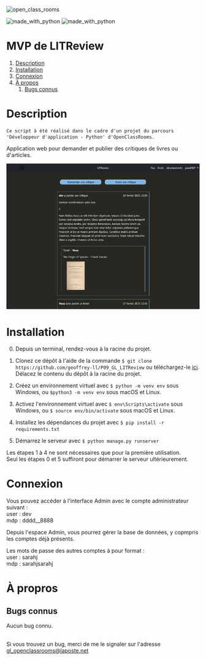 ![open_class_rooms](https://img.shields.io/badge/OpenClassRooms-Project09-limegreen?labelColor=blueviolet&style=plastic)


![made_with_python](https://img.shields.io/badge/Made%20With-Python_3.6.5-darkgreen?logo=python&labelColor=red&style=plastic)
![made_with_python](https://img.shields.io/badge/Made%20With-Django_3.2.12-darkgreen?logo=python&labelColor=red&style=plastic)


# MVP de LITReview #


1.  [Description](#description)
2.  [Installation](#installation)
3.  [Connexion](#connexion)
4.  [À propos](#a-propos)
    1.  [Bugs connus](#bugs-connus)


# Description <a name="description"></a> #


    Ce script à été réalisé dans le cadre d'un projet du parcours
    'Développeur d'application - Python' d'OpenClassRooms.

Application web pour demander et publier des critiques de livres ou d'articles.

![flux de l'utilisateur](readme_png/flux-user.png)


# Installation <a name="installation"></a> #


0. Depuis un terminal, rendez-vous à la racine du projet.

1. Clonez ce dépôt à l'aide de la commande `$ git clone https://github.com/geoffrey-ll/P09_GL_LITReview` ou téléchargez-le [ici](https://github.com/geoffrey-ll/P09_GL_LITReview/archive/refs/heads/master.zip).
Délacez le contenu du dépôt à la racine du projet.

2. Créez un environnement virtuel avec `$ python -m venv env` sous Windows, ou `$python3 -m venv env` sous macOS et Linux.

3. Activez l'environnement virtuel avec `$ env\Scripts\activate` sous Windows, ou `$ source env/bin/activate` sous macOS et Linux.

4. Installez les dépendances du projet avec `$ pip install -r requirements.txt`

5. Démarrez le serveur avec `$ python manage.py runserver`


Les étapes 1 à 4 ne sont nécessaires que pour la première utilisation.\
Seul les étapes 0 et 5 suffiront pour démarrer le serveur ultérieurement.


# Connexion <a name="connexion"></a> #


Vous pouvez accéder à  l'interface Admin avec le compte administrateur suivant :\
user : dev\
mdp : dddd__8888

Depuis l'espace Admin, vous pourrez gérer la base de données, y copmpris les comptes déjà présents.

Les mots de passe des autres comptes à pour format :\
user : sarahj\
mdp : sarahjsarahj


# À propros <a name="a-propos"></a> #


## Bugs connus <a name="bugs-connus"></a> ##


Aucun bug connu.

\
Si vous trouvez un bug, merci de me le signaler sur l'adresse\
gl_openclassrooms@laposte.net
